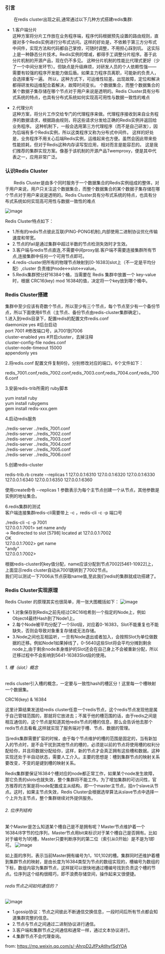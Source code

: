 
### 引言

　　在redis cluster出现之前,通常通过以下几种方式搭建redis集群:
* 1.客户端分片  
这种方案将分片工作放在业务程序端，程序代码根据预先设置的路由规则，直接对多个Redis实例进行分布式访问。这样的好处是，不依赖于第三方分布式中间件，实现方法和代码都自己掌控，可随时调整，不用担心踩到坑。
这实际上是一种静态分片技术。Redis实例的增减，都得手工调整分片程序。基于此分片机制的开源产品，现在仍不多见。
这种分片机制的性能比代理式更好（少了一个中间分发环节）。但缺点是升级麻烦，对研发人员的个人依赖性强——需要有较强的程序开发能力做后盾。如果主力程序员离职，可能新的负责人，会选择重写一遍。
所以，这种方式下，可运维性较差。出现故障，定位和解决都得研发和运维配合着解决，故障时间变长。
个数据集合，而整个数据集合的某个数据子集存储在哪个节点对于用户来说是透明的。Redis Cluster具有分布式系统的特点，也具有分布式系统如何实现高可用性与数据一致性的难点

* 2.代理分片  
这种方案，将分片工作交给专门的代理程序来做。代理程序接收到来自业务程序的数据请求，根据路由规则，将这些请求分发给正确的Redis实例并返回给业务程序。
这种机制下，一般会选用第三方代理程序（而不是自己研发），因为后端有多个Redis实例，所以这类程序又称为分布式中间件。
这样的好处是，业务程序不用关心后端Redis实例，运维起来也方便。虽然会因此带来些性能损耗，但对于Redis这种内存读写型应用，相对而言是能容忍的。
这是我们推荐的集群实现方案。像基于该机制的开源产品Twemproxy，便是其中代表之一，应用非常广泛。
### 认识Redis Cluster
　　Redis Cluster是由多个同时服务于一个数据集合的Redis实例组成的整体，对于用户来说，用户只关注这个数据集合，而整个数据集合的某个数据子集存储在哪个节点对于用户来说是透明的。Redis Cluster具有分布式系统的特点，也具有分布式系统如何实现高可用性与数据一致性的难点

![image](https://github.com/bertcodes/ability/blob/master/redis/image/redis_cluster_1th.png)

Redis Cluster特点如下：
* 1.所有的redis节点彼此互联(PING-PONG机制),内部使用二进制协议优化传输速度和带宽。
* 2.节点的fail是通过集群中超过半数的节点检测失效时才生效。
* 3.客户端与redis节点直连,不需要中间proxy层.客户端不需要连接集群所有节点,连接集群中任何一个可用节点即可。
* 4.redis-cluster把所有的物理节点映射到[0-16383]slot上（不一定是平均分配）,cluster 负责维护node<->slot<->value。
* 5.Redis集群预分好16384个桶，当需要在 Redis 集群中放置一个 key-value 时，根据 CRC16(key) mod 16384的值，决定将一个key放到哪个桶中。

### Redis Cluster搭建

集群中至少应该有奇数个节点，所以至少有三个节点，每个节点至少有一个备份节点，所以下面使用6节点（主节点、备份节点由redis-cluster集群确定）。  
1.进入到redis目录下，配置redis的配置文件redis.conf  
daemonize yes #后台启动  
port 7001 #修改端口号，从7001到7006  
cluster-enabled yes #开启cluster，去掉注释  
cluster-config-file nodes.conf  
cluster-node-timeout 15000  
appendonly yes  

2.将redis.conf 配置文件复制6份，分别修改对应的端口，6个文件如下：

redis_7001.conf,redis_7002.conf,redis_7003.conf,redis_7004.conf,redis_7006.conf  

3.安装redis-trib所需的 ruby脚本  

yum install ruby   
yum install rubygems   
gem install redis-xxx.gem  

4.启动redis服务  

./redis-server ../redis_7001.conf  
./redis-server ../redis_7002.conf   
./redis-server ../redis_7003.conf  
./redis-server ../redis_7004.conf  
./redis-server ../redis_7005.conf  
./redis-server ../redis_7006.conf  

5.创建redis-cluster

redis-trib.rb create --replicas 1 127.0.0.1:6310 127.0.0.1:6320 127.0.0.1:6330 127.0.0.1:6340 127.0.0.1:6350 127.0.0.1:6360

使用create命令 --replicas 1 参数表示为每个主节点创建一个从节点，其他参数是实例的地址集合。

6.redis集群的测试  
客户端连接集群redis-cli需要带上 -c ，redis-cli -c -p 端口号

./redis-cli -c -p 7001    
127.0.0.1:7001> set name andy    
-> Redirected to slot [5798] located at 127.0.0.1:7002    
OK    
127.0.0.1:7002> get name    
"andy"    
127.0.0.1:7002>  

根据redis-cluster的key值分配，name应该分配到节点7002[5461-10922]上，上面显示redis cluster自动从7001跳转到了7002节点。  
我们可以测试一下7006从节点获取name值,至此我们redis的集群就成功搭建了。  

### Redis Cluster实现原理  
Redis Cluster 的原理其实也很简单，用一张大图概括如下：
![image](https://github.com/bertcodes/ability/blob/master/redis/image/redis_cluster_2th.png)
* 1.对象保存到Redis之前先经过CRC16哈希到一个指定的Node上，例如Object4最终Hash到了Node1上。
* 2.每个Node被平均分配了一个Slot段，对应着0-16383，Slot不能重复也不能缺失，否则会导致对象重复存储或无法存储。
* 3.Node之间也互相监听，一旦有Node退出或者加入，会按照Slot为单位做数据的迁移。例如Node1如果掉线了，0-5640这些Slot将会平均分摊到剩余node上,由于剩余node本身维护的Slot还会在自己身上不会被重新分配，所以迁移过程中不会影响到5641-16383Slot段的使用。
###### 1. 槽（slot）概念
redis cluster引入槽的概念，一定要与一致性hash的槽区分！这里每一个槽映射一个数据集。

CRC16(key) & 16384

这里计算结果发送给redis cluster任意一个redis节点，这个redis节点发现他是属于自己管辖范围的，那就将它放进去；不属于他的槽范围的话，由于redis之间是相互通信的，这个节点是知道其他redis节点的槽的信息，那么会告诉他去那个redis节点去看看,这样就实现了服务端对于槽、节点、数据的管理。

当redis集群需要扩容的时候，由于每个节点维护的槽的范围是固定的，当有新加入的节点时，是不会干扰到其他节点的槽的，必须是以前的节点将使用槽的权利分配给你，并且将数据分配给你，这样，新的节点才会真正拥有这些槽和数据。这种实现还处于半自动状态，需要人工介入。主要的思想是：槽到集群节点的映射关系要改变，不变的是键到槽的映射关系。

Redis集群要保证16384个槽对应的node都正常工作，如果某个node发生故障，那它负责的slots也就失效，整个集群将不能工作。为了增加集群的可访问性，官方推荐的方案是将node配置成主从结构，即一个master主节点，挂n个slave从节点。这时，如果主节点失效，Redis Cluster会根据选举算法从slave节点中选择一个上升为主节点，整个集群继续对外提供服务。

###### 2. 位序列结构
某个Master是怎么知道某个槽自己是不是拥有呢？Master节点维护着一个16384/8字节的位序列，Master节点用bit来标识对于某个槽自己是否拥有。比如对于编号为1的槽，Master只要判断序列的第二位（索引从0开始）是不是为1即可。
![image](https://github.com/bertcodes/ability/blob/master/redis/image/redis_cluster_3th.png)

如上面的序列，表示当前Master拥有编号为1，101,102的槽。集群同时还维护着槽到集群节点的映射，是由长度为16384类型为节点的数组实现的，槽编号为数组的下标，数组内容为集群节点，这样就可以很快地通过槽编号找到负责这个槽的节点。位序列这个结构很精巧，即不浪费存储空间，操作起来又很便捷。

###### redis节点之间如何通信的？

![image](https://github.com/bertcodes/ability/blob/master/redis/image/redis_cluster_4th.png)
* 1.gossip协议：节点之间彼此不断通信交换信息，一段时间后所有节点都会知道集群完整的信息。
* 2.节点与节点之间通过二进制协议进行通信。
* 3.客户端和集群节点之间通信和通常一样，通过文本协议进行。
* 4.集群节点不会代理查询。








from: https://mp.weixin.qq.com/s/-AhrpD2JfPxAtIhyfSdYOA
